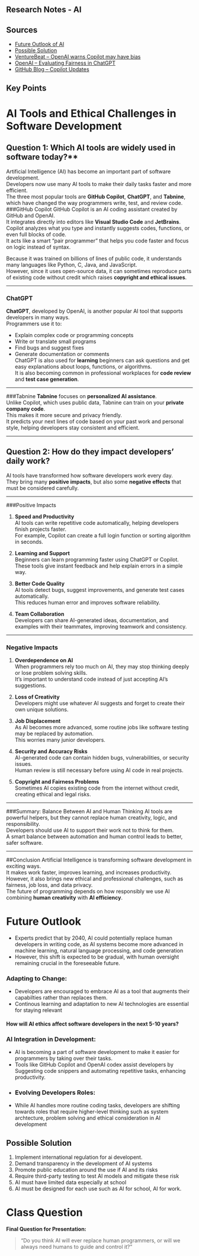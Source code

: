 



















## Research Notes - AI
## Sources
- [Future Outlook of AI](https://brainhub.eu/library/software-developer-age-of-ai)
- [Possible Solution](https://barrazacarlos.com/how-to-avoid-artificial-intelligence-understanding-the-risks-and-building-a-safer-future/)
-  [VentureBeat – OpenAI warns Copilot may have bias](https://venturebeat.com/ai/openai-warns-ai-behind-githubs-copilot-may-be-susceptible-to-bias)  
- [OpenAI – Evaluating Fairness in ChatGPT](https://openai.com/index/evaluating-fairness-in-chatgpt/)  
- [GitHub Blog – Copilot Updates](https://github.blog/)  

## Key Points

# AI Tools and Ethical Challenges in Software Development
## Question 1: Which AI tools are widely used in software today?**
Artificial Intelligence (AI) has become an important part of software development.  
Developers now use many AI tools to make their daily tasks faster and more efficient.  
The three most popular tools are **GitHub Copilot**, **ChatGPT**, and **Tabnine**, which have changed the way programmers write, test, and review code.
###GitHub Copilot
GitHub Copilot is an AI coding assistant created by GitHub and OpenAI.  
It integrates directly into editors like **Visual Studio Code** and **JetBrains**.  
Copilot analyzes what you type and instantly suggests codes, functions, or even full blocks of code.  
It acts like a smart “pair programmer” that helps you code faster and focus on logic instead of syntax.  

Because it was trained on billions of lines of public code, it understands many languages like Python, C, Java, and JavaScript.  
However, since it uses open-source data, it can sometimes reproduce parts of existing code without credit which raises **copyright and ethical issues**.

---
### ChatGPT
**ChatGPT**, developed by OpenAI, is another popular AI tool that supports developers in many ways.  
Programmers use it to:
- Explain complex code or programming concepts  
- Write or translate small programs  
- Find bugs and suggest fixes  
- Generate documentation or comments  
ChatGPT is also used for **learning** beginners can ask questions and get easy explanations about loops, functions, or algorithms.  
It is also becoming common in professional workplaces for **code review** and **test case generation**.
---
###Tabnine
**Tabnine** focuses on **personalized AI assistance**.  
Unlike Copilot, which uses public data, Tabnine can train on your **private company code**.  
This makes it more secure and privacy friendly.  
It predicts your next lines of code based on your past work and personal style, helping developers stay consistent and efficient.

---

## Question 2: How do they impact developers’ daily work?

AI tools have transformed how software developers work every day.  
They bring many **positive impacts**, but also some **negative effects** that must be considered carefully.

---

###Positive Impacts

1. **Speed and Productivity**  
   AI tools can write repetitive code automatically, helping developers finish projects faster.  
   For example, Copilot can create a full login function or sorting algorithm in seconds.

2. **Learning and Support**  
   Beginners can learn programming faster using ChatGPT or Copilot.  
   These tools give instant feedback and help explain errors in a simple way.

3. **Better Code Quality**  
   AI tools detect bugs, suggest improvements, and generate test cases automatically.  
   This reduces human error and improves software reliability.

4. **Team Collaboration**  
   Developers can share AI-generated ideas, documentation, and examples with their teammates, improving teamwork and consistency.

---

### Negative Impacts

1. **Overdependence on AI**  
   When programmers rely too much on AI, they may stop thinking deeply or lose problem solving skills.  
   It’s important to understand code instead of just accepting AI’s suggestions.

2. **Loss of Creativity**  
   Developers might use whatever AI suggests and forget to create their own unique solutions.

3. **Job Displacement**  
   As AI becomes more advanced, some routine jobs like software testing may be replaced by automation.  
   This worries many junior developers.

4. **Security and Accuracy Risks**  
   AI-generated code can contain hidden bugs, vulnerabilities, or security issues.  
   Human review is still necessary before using AI code in real projects.

5. **Copyright and Fairness Problems**  
   Sometimes AI copies existing code from the internet without credit, creating ethical and legal risks.

---

###Summary: Balance Between AI and Human Thinking
AI tools are powerful helpers, but they cannot replace human creativity, logic, and responsibility.  
Developers should use AI to support their work  not to think for them.  
A smart balance between automation and human control leads to better, safer software.

---

##Conclusion
Artificial Intelligence is transforming software development in exciting ways.  
It makes work faster, improves learning, and increases productivity.  
However, it also brings new ethical and professional challenges, such as fairness, job loss, and data privacy.  
The future of programming depends on how responsibly we use AI combining **human creativity** with **AI efficiency**.



# Future Outlook
- Experts predict that by 2040, AI could potentially replace human developers in writing code, as AI systems become more advanced in machine learning, natural language processing, and code generation
- However, this shift is expected to be gradual, with human oversight remaining crucial in the foreseeable future.
### Adapting to Change:
- Developers are encouraged to embrace AI as a tool that augments their capabilties rather than replaces them.
- Continous learning and adaptation to new AI technologies are essential for staying relevant
#### How will AI ethics affect software developers in the next 5-10 years?
### AI Integration in Development:
- AI is becoming a part of software development to make it easier for programmers by taking over their tasks.
- Tools like GitHub Copilot and OpenAI codex assist developers by Suggesting code snippers and automating repetitive tasks, enhancing productivity.
- ### Evolving Developers Roles:
- While AI handles more routine coding tasks, developers are shifting towards roles that require higher-level thinking such as system archtecture, problem solving and ethical consideration in AI development

## Possible Solution
  1. Implement international regulation for ai developent.
  2. Demand transparency in the development of AI systems
  3. Promote public education around the use if AI and its risks
  4. Require third-party testing to test AI models and mitigate these risk
  5. AI must have limited data especially at school
  6. AI must be designed for each use such as AI for school, AI for work.



# Class Question
**Final Question for Presentation:**  
> “Do you think AI will ever replace human programmers, or will we always need humans to guide and control it?”










